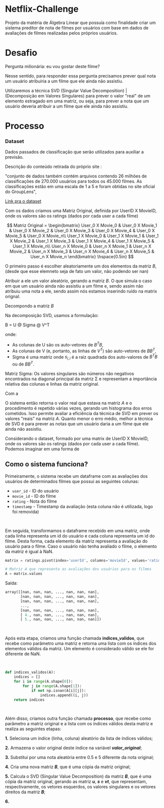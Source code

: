 # Netflix-Challenge

Projeto da matéria de Álgebra Linear que possuía como finalidade criar um sistema preditor de nota de filmes por usuários com base em dados de avaliações de filmes realizadas pelos próprios usuários.


# Desafio

Pergunta milionária: eu vou gostar deste filme?

Nesse sentido, para responder essa pergunta precisamos prever qual nota um usuário atribuiria a um filme que ele ainda não assistiu. 
       
Utilizaremos a técnica SVD (Singular Value Decomposition) | (Decomposição em Valores Singulares) para prever o valor "real" de um elemento                estragado em uma matriz, ou seja, para prever a nota que um usuário deveria atribuir a um filme que ele ainda não assistiu.

# Processo

### Dataset
Dados passados de classificação que serão utilizados para auxiliar a previsão.

Descrição do conteúdo retirada do próprio site :

"conjunto de dados também contém arquivos contendo 26 milhões de classificações de 270.000 usuários para todos os 45.000 filmes. As classificações estão em uma escala de 1 a 5 e foram obtidas no site oficial do GroupLens",

[Link pra o dataset](https://www.kaggle.com/datasets/rounakbanik/the-movies-dataset)

Com os dados criamos uma Matriz Original, definida por UserID X MovieID, onde os valores são os ratings (dados por cada user a cada filme)


$$
Matriz Original = \begin{bmatrix}
User_0 X Movie_0 & User_0 X Movie_1 & User_0 X Movie_2 & User_0 X Movie_3 & User_0 X Movie_4 & User_0 X Movie_5 & User_0 X Movie_n\\ 
User_1 X Movie_0 & User_1 X Movie_1 & User_1 X Movie_2 & User_1 X Movie_3 & User_1 X Movie_4 & User_1 X Movie_5 & User_1 X Movie_n\\
User_n X Movie_0 & User_n X Movie_1 & User_n X Movie_2 & User_n X Movie_3 & User_n X Movie_4 & User_n X Movie_5 & User_n X Movie_n
\end{bmatrix}
\hspace{0.5in}
$$



O primeiro passo é escolher aleatoriamente um dos elementos da matriz $B$, (desde que esse elemneto seja de fato um valor, não podendo ser nan)

Atribuir a ele um valor aleatório, gerando a matriz $B$. O que simula o caso em que um usuário ainda não assistiu a um filme e, sendo assim não atribuiu uma nota a ele, sendo assim nós estamos inserindo ruído na matrix orignal.

Decompondo a matriz $B$ 

Na decomposição SVD, usamos a formulação:


B = U @ Sigma @ V^T


onde:

* As colunas de U são os auto-vetores de $B^T B$,
* As colunas de V (e, portanto, as linhas de $V^T$) são auto-vetores de $B B^T$,
* Sigma é uma matriz onde $s_{i,i}$ é a raiz quadrada dos auto-valores de $B^T B$ ou de $B B^T$.

Matriz Sigma: Os valores singulares são números não negativos encontrados na diagonal principal da matriz Σ e representam a importância relativa das colunas e linhas da matriz original.

Com a 

O sistema então retorna o valor real que estava na matriz $A$ e o procedimento é repetido várias vezes, gerando um histograma dos erros cometidos. Isso permite avaliar a eficiência da técnica de SVD em prever os valores "reais" na matriz $A$. Quanto menor o erro médio, melhor a técnica de SVD é para prever as notas que um usuário daria a um filme que ele ainda não assistiu.

Considerando o dataset, formado por uma matrix de UserID X MovieID, onde os valores são os ratings (dados por cada user a cada filme). Podemos imaginar em uma forma de 



## Como o sistema funciona?

Primeiramente, o sistema recebe um dataframe com as avaliações dos usuários de determinados filmes que possui as seguintes colunas:

* `user_id` - ID do usuário
* `movie_id` - ID do filme
* `rating` - Nota do filme
* `timestamp` - Timestamp da avaliação (esta coluna não é utilizada, logo foi removida)

<br>


Em seguida, transformamos o dataframe recebido em uma matriz, onde cada linha representa um id do usuário e cada coluna representa um id do filme. Desta forma, cada elemento da matriz representa a avaliação do usuário para o filme. Caso o usuário não tenha avaliado o filme, o elemento da matriz é igual à NaN.

```python
matrix = ratings.pivot(index='userId', columns='movieId', values='rating')

# Matriz A que representa as avaliações dos usuários para os filmes
A = matrix.values
```

Saída:

```python
array([[nan, nan, nan, ..., nan, nan, nan],
       [nan, nan, nan, ..., nan, nan, nan],
       [nan, nan, nan, ..., nan, nan, nan],
       ...,
       [nan, nan, nan, ..., nan, nan, nan],
       [ 4., nan, nan, ..., nan, nan, nan],
       [ 5., nan, nan, ..., nan, nan, nan]])
```
<br>

Após esta etapa, criamos uma função chamada **indices_validos**, que recebe como parâmetro uma matriz e retorna uma lista com os índices dos elementos válidos da matriz. Um elemento é considerado válido se ele for diferente de NaN.

<br>

```python
def indices_validos(A):
    indices = []
    for i in range(A.shape[0]):
        for j in range(A.shape[1]):
            if not np.isnan(A[i][j]):
                indices.append((i, j))
    return indices
```
<br>

Além disso, criamos outra função chamada **processo**, que recebe como parâmetro a matriz original e a lista com os índices válidos desta matriz e realiza as seguintes etapas:

**1.** Seleciona um índice (linha, coluna) aleatório da lista de índices válidos;<br>

**2.** Armazena o valor original deste índice na variável ***valor_original***;<br>

**3.** Substitui por uma nota aleatória entre 0.5 e 5 diferente da nota original;<br>

**4.** Cria uma nova matriz ***B***, que é uma cópia da matriz original;<br>

**5.** Calcula o SVD (Singular Value Decomposition) da matriz ***B***, que é uma cópia da matriz original, gerando as matriz ***u***, ***s*** e ***vt***, que representam, respectivamente, os vetores esquerdos, os valores singulares e os vetores direitos da matriz ***B***;<br>

**6.** 








